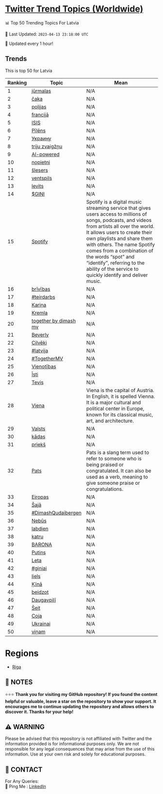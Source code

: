 [Twitter Trend Topics (Worldwide)](https://github.com/ErcinDedeoglu/Twitter-Trend-Topics)
==========


📊 Top 50 Trending Topics For Latvia

📆 Last Updated: `2023-04-13 23:18:00 UTC`

🔧 Updated every 1 hour!


## Trends

This is top 50 for Latvia

| Ranking | Topic | Mean |
| ------- | ------------ | ------------ |
| 1 | [jūrmalas](http://twitter.com/search?q=j%c5%abrmalas) | N/A |
| 2 | [čaka](http://twitter.com/search?q=%c4%8daka) | N/A |
| 3 | [polijas](http://twitter.com/search?q=polijas) | N/A |
| 4 | [francijā](http://twitter.com/search?q=francij%c4%81) | N/A |
| 5 | [ISIS](http://twitter.com/search?q=ISIS) | N/A |
| 6 | [Pīlēns](http://twitter.com/search?q=P%c4%abl%c4%93ns) | N/A |
| 7 | [Украину](http://twitter.com/search?q=%d0%a3%d0%ba%d1%80%d0%b0%d0%b8%d0%bd%d1%83) | N/A |
| 8 | [triju zvaigžņu](http://twitter.com/search?q=triju+zvaig%c5%be%c5%86u) | N/A |
| 9 | [AI-powered](http://twitter.com/search?q=AI-powered) | N/A |
| 10 | [nopietni](http://twitter.com/search?q=nopietni) | N/A |
| 11 | [šlesers](http://twitter.com/search?q=%c5%a1lesers) | N/A |
| 12 | [ventspils](http://twitter.com/search?q=ventspils) | N/A |
| 13 | [levits](http://twitter.com/search?q=levits) | N/A |
| 14 | [$GINI](http://twitter.com/search?q=%24GINI) | N/A |
| 15 | [Spotify](http://twitter.com/search?q=Spotify) | Spotify is a digital music streaming service that gives users access to millions of songs, podcasts, and videos from artists all over the world. It allows users to create their own playlists and share them with others. The name Spotify comes from a combination of the words “spot” and “identify”, referring to the ability of the service to quickly identify and deliver music. |
| 16 | [brīvības](http://twitter.com/search?q=br%c4%abv%c4%abbas) | N/A |
| 17 | [#teirdarbs](http://twitter.com/search?q=%23teirdarbs) | N/A |
| 18 | [Kariņa](http://twitter.com/search?q=Kari%c5%86a) | N/A |
| 19 | [Kremļa](http://twitter.com/search?q=Krem%c4%bca) | N/A |
| 20 | [together by dimash mv](http://twitter.com/search?q=together+by+dimash+mv) | N/A |
| 21 | [Beverly](http://twitter.com/search?q=Beverly) | N/A |
| 22 | [Cilvēki](http://twitter.com/search?q=Cilv%c4%93ki) | N/A |
| 23 | [#latvija](http://twitter.com/search?q=%23latvija) | N/A |
| 24 | [#TogetherMV](http://twitter.com/search?q=%23TogetherMV) | N/A |
| 25 | [Vienotības](http://twitter.com/search?q=Vienot%c4%abbas) | N/A |
| 26 | [Īsti](http://twitter.com/search?q=%c4%aasti) | N/A |
| 27 | [Tevis](http://twitter.com/search?q=Tevis) | N/A |
| 28 | [Viena](http://twitter.com/search?q=Viena) | Viena is the capital of Austria. In English, it is spelled Vienna. It is a major cultural and political center in Europe, known for its classical music, art, and architecture. |
| 29 | [Valsts](http://twitter.com/search?q=Valsts) | N/A |
| 30 | [kādas](http://twitter.com/search?q=k%c4%81das) | N/A |
| 31 | [priekš](http://twitter.com/search?q=priek%c5%a1) | N/A |
| 32 | [Pats](http://twitter.com/search?q=Pats) | Pats is a slang term used to refer to someone who is being praised or congratulated. It can also be used as a verb, meaning to give someone praise or congratulations. |
| 33 | [Eiropas](http://twitter.com/search?q=Eiropas) | N/A |
| 34 | [Šajā](http://twitter.com/search?q=%c5%a0aj%c4%81) | N/A |
| 35 | [#DimashQudaibergen](http://twitter.com/search?q=%23DimashQudaibergen) | N/A |
| 36 | [Nebūs](http://twitter.com/search?q=Neb%c5%abs) | N/A |
| 37 | [labdien](http://twitter.com/search?q=labdien) | N/A |
| 38 | [katru](http://twitter.com/search?q=katru) | N/A |
| 39 | [BARONA](http://twitter.com/search?q=BARONA) | N/A |
| 40 | [Putins](http://twitter.com/search?q=Putins) | N/A |
| 41 | [Leta](http://twitter.com/search?q=Leta) | N/A |
| 42 | [#giniai](http://twitter.com/search?q=%23giniai) | N/A |
| 43 | [liels](http://twitter.com/search?q=liels) | N/A |
| 44 | [Ķīnā](http://twitter.com/search?q=%c4%b6%c4%abn%c4%81) | N/A |
| 45 | [beidzot](http://twitter.com/search?q=beidzot) | N/A |
| 46 | [Daugavpilī](http://twitter.com/search?q=Daugavpil%c4%ab) | N/A |
| 47 | [Šeit](http://twitter.com/search?q=%c5%a0eit) | N/A |
| 48 | [Coja](http://twitter.com/search?q=Coja) | N/A |
| 49 | [Ukrainai](http://twitter.com/search?q=Ukrainai) | N/A |
| 50 | [viņam](http://twitter.com/search?q=vi%c5%86am) | N/A |



# Regions

* [Riga](</Latvia/Riga.md>)



## 📝 NOTES

⭐⭐⭐ **Thank you for visiting my GitHub repository! If you found the content helpful or valuable, leave a star on the repository to show your support. It encourages me to continue updating the repository and allows others to discover it. Thanks for your help!**


## ⚠️ WARNING

Please be advised that this repository is not affiliated with Twitter and the information provided is for informational purposes only. We are not responsible for any legal consequences that may arise from the use of this information. Use at your own risk and solely for educational purposes.


## 📨 CONTACT

 For Any Queries:  
            🏓 Ping Me : [LinkedIn](https://www.linkedin.com/in/ercindedeoglu/)
